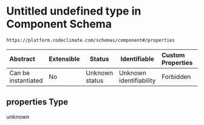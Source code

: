 # Untitled undefined type in Component Schema

```txt
https://platform.codeclimate.com/schemas/component#/properties
```




| Abstract            | Extensible | Status         | Identifiable            | Custom Properties | Additional Properties | Access Restrictions | Defined In                                                                                 |
| :------------------ | ---------- | -------------- | ----------------------- | :---------------- | --------------------- | ------------------- | ------------------------------------------------------------------------------------------ |
| Can be instantiated | No         | Unknown status | Unknown identifiability | Forbidden         | Allowed               | none                | [Component.schema.json\*](../../spec/schemas/Component.schema.json "open original schema") |

## properties Type

unknown
